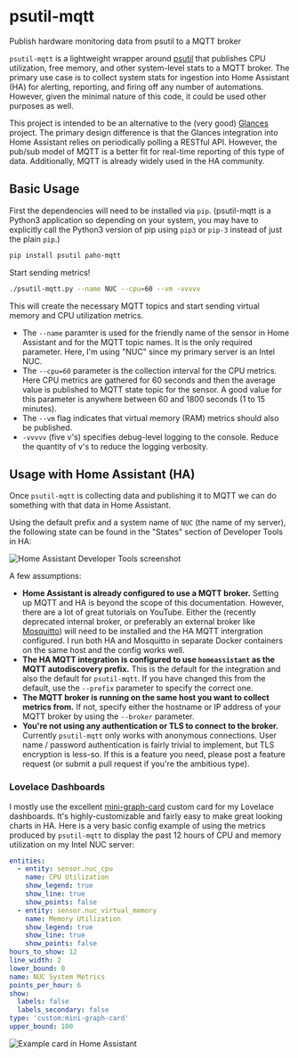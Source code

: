 # psutil-mqtt
Publish hardware monitoring data from psutil to a MQTT broker

`psutil-mqtt` is a lightweight wrapper around [psutil](https://pypi.org/project/psutil/) that publishes CPU utilization, free memory, and other system-level stats to a MQTT broker. The primary use case is to collect system stats for ingestion into Home Assistant (HA) for alerting, reporting, and firing off any number of automations. However, given the minimal nature of this code, it could be used other purposes as well.

This project is intended to be an alternative to the (very good) [Glances](https://github.com/nicolargo/glances) project. The primary design difference is that the Glances integration into Home Assistant relies on periodically polling a RESTful API. However, the pub/sub model of MQTT is a better fit for real-time reporting of this type of data. Additionally, MQTT is already widely used in the HA community. 

## Basic Usage
First the dependencies will need to be installed via `pip`. (psutil-mqtt is a Python3 application so depending on your system, you may have to explicitly call the Python3 version of pip using `pip3` or `pip-3` instead of just the plain `pip`.)
```bash
pip install psutil paho-mqtt  
```
Start sending metrics!
```bash
./psutil-mqtt.py --name NUC --cpu=60 --vm -vvvvv
```

This will create the necessary MQTT topics and start sending virtual memory and CPU utilization metrics. 
 - The `--name` paramter is used for the friendly name of the sensor in Home Assistant and for the MQTT topic names. It is the only required parameter. Here, I'm using "NUC" since my primary server is an Intel NUC.
 - The `--cpu=60` parameter is the collection interval for the CPU metrics. Here CPU metrics are gathered for 60 seconds and then the average value is published to MQTT state topic for the sensor. A good value for this parameter is anywhere between 60 and 1800 seconds (1 to 15 minutes).
 - The `--vm` flag indicates that virtual memory (RAM) metrics should also be published.
 - `-vvvvv` (five v's) specifies debug-level logging to the console. Reduce the quantity of v's to reduce the logging verbosity.
 
## Usage with Home Assistant (HA)
Once `psutil-mqtt` is collecting data and publishing it to MQTT we can do something with that data in Home Assistant. 

Using the default prefix and a system name of `NUC` (the name of my server), the following state can be found in the "States" section of Developer Tools in HA:

![Home Assistant Developer Tools screenshot](https://github.com/jamiebegin/psutil-mqtt/blob/master/docs/dev_tools_example.png?raw=true)

A few assumptions:
- **Home Assistant is already configured to use a MQTT broker.** Setting up MQTT and HA is beyond the scope of this documentation. However, there are a lot of great tutorials on YouTube. Either the (recently deprecated internal broker, or preferably an external broker like [Mosquitto](https://mosquitto.org/)) will need to be installed and the HA MQTT intergration configured. I run both HA and Mosquitto in separate Docker containers on the same host and the config works well.
- **The HA MQTT integration is configured to use `homeassistant` as the MQTT autodiscovery prefix.** This is the default for the integration and also the default for `psutil-mqtt`. If you have changed this from the default, use the `--prefix` parameter to specify the correct one.
- **The MQTT broker is running on the same host you want to collect metrics from.** If not, specify either the hostname or IP address of your MQTT broker by using the `--broker` parameter.
- **You're not using any authentication or TLS to connect to the broker.** Currently `psutil-mqtt` only works with anonymous connections. User name / password authentication is fairly trivial to implement, but TLS encryption is less-so. If this is a feature you need, please post a feature request (or submit a pull request if you're the ambitious type).

### Lovelace Dashboards

I mostly use the excellent [mini-graph-card](https://github.com/kalkih/mini-graph-card) custom card for my Lovelace dashboards. It's highly-customizable and fairly easy to make great looking charts in HA. Here is a very basic config example of using the metrics produced by `psutil-mqtt` to display the past 12 hours of CPU and memory utilization on my Intel NUC server:

```yaml
entities:
  - entity: sensor.nuc_cpu
    name: CPU Utilization
    show_legend: true
    show_line: true
    show_points: false
  - entity: sensor.nuc_virtual_memory
    name: Memory Utilization
    show_legend: true
    show_line: true
    show_points: false
hours_to_show: 12
line_width: 2
lower_bound: 0
name: NUC System Metrics
points_per_hour: 6
show:
  labels: false
  labels_secondary: false
type: 'custom:mini-graph-card'
upper_bound: 100

```
![Example card in Home Assistant](https://github.com/jamiebegin/psutil-mqtt/blob/master/docs/example_card.png?raw=true)
